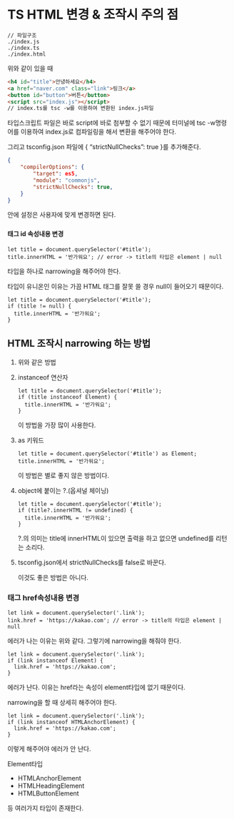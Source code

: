 # TS HTML 변경 & 조작시 주의 점

```tsx
// 파일구조
./index.js
./index.ts
./index.html
```

위와 같이 있을 때

```html
<h4 id="title">안녕하세요</h4>
<a href="naver.com" class="link">링크</a>
<button id="button">버튼</button>
<script src="index.js"></script>
// index.ts를 tsc -w를 이용하여 변환된 index.js파일
```

타입스크립트 파일은 바로 script에 바로 첨부할 수 없기 때문에 터미널에 tsc -w명령어를 이용하여 index.js로 컴파일링을 해서 변환을 해주어야 한다.

그리고 tsconfig.json 파일에 { “strictNullChecks”: true }를 추가해준다.

```json
{
	"compilerOptions": {
		"target": es5,
		"module": "commonjs",
		"strictNullChecks": true,
	}
}
```

안에 설정은 사용자에 맞게 변경하면 된다.

### <h4> 태그 id 속성내용 변경

```tsx
let title = document.querySelector('#title');
title.innerHTML = '반가워요'; // error -> title의 타입은 element | null
```

타입을 하나로 narrowing을 해주어야 한다.

타입이 유니온인 이유는 가끔 HTML 태그를 잘못 쓸 경우 null이 들어오기 때문이다.

```tsx
let title = document.querySelector('#title');
if (title != null) {
  title.innerHTML = '반가워요';
}
```

## HTML 조작시 narrowing 하는 방법

1. 위와 같은 방법
2. instanceof 연산자

   ```tsx
   let title = document.querySelector('#title');
   if (title instanceof Element) {
     title.innerHTML = '반가워요';
   }
   ```

   이 방법을 가장 많이 사용한다.

3. as 키워드

   ```tsx
   let title = document.querySelector('#title') as Element;
   title.innerHTML = '반가워요';
   ```

   이 방법은 별로 좋지 않은 방법이다.

4. object에 붙이는 ?.(옵셔널 체이닝)

   ```tsx
   let title = document.querySelector('#title');
   if (title?.innerHTML != undefined) {
     title.innerHTML = '반가워요';
   }
   ```

   ?.의 의미는 title에 innerHTML이 있으면 출력을 하고 없으면 undefined를 리턴는 소리다.

5. tsconfig.json에서 strictNullChecks를 false로 바꾼다.

   이것도 좋은 방법은 아니다.

### <a> 태그 href속성내용 변경

```tsx
let link = document.querySelector('.link');
link.href = 'https://kakao.com'; // error -> title의 타입은 element | null
```

에러가 나는 이유는 위와 같다. 그렇기에 narrowing을 해줘야 한다.

```tsx
let link = document.querySelector('.link');
if (link instanceof Element) {
  link.href = 'https://kakao.com';
}
```

에러가 난다. 이유는 href라는 속성이 element타입에 없기 때문이다.

narrowing을 할 때 상세히 해주어야 한다.

```tsx
let link = document.querySelector('.link');
if (link instanceof HTMLAnchorElement) {
  link.href = 'https://kakao.com';
}
```

이렇게 해주어야 에러가 안 난다.

Element타입

- HTMLAnchorElement
- HTMLHeadingElement
- HTMLButtonElement

등 여러가지 타입이 존재한다.
